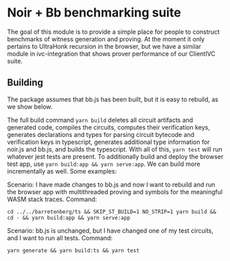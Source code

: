 # Noir + Bb benchmarking suite

The goal of this module is to provide a simple place for people to construct benchmarks of witness generation and proving. At the moment it only pertains to UltraHonk recursion in the browser, but we have a similar module in ivc-integration that shows prover performance of our ClientIVC suite.

## Building

The package assumes that bb.js has been built, but it is easy to rebuild, as we show below.

The full build command `yarn build` deletes all circuit artifacts and generated code, compiles the circuits, computes their verification keys, generates declarations and types for parsing circuit bytecode and verification keys in typescript, generates additional type information for noir.js and bb.js, and builds the typescript. With all of this, `yarn test` will run whatever jest tests are present. To additionally build and deploy the browser test app, use `yarn build:app && yarn serve:app`. We can build more incrementally as well. Some examples:

Scenario: I have made changes to bb.js and now I want to rebuild and run the browser app with multithreaded proving and symbols for the meaningful WASM stack traces. Command:
```
cd ../../barretenberg/ts && SKIP_ST_BUILD=1 NO_STRIP=1 yarn build && cd - && yarn build:app && yarn serve:app
```

Scenario: bb.js is unchanged, but I have changed one of my test circuits, and I want to run all tests. Command:
```
yarn generate && yarn build:ts && yarn test
```
